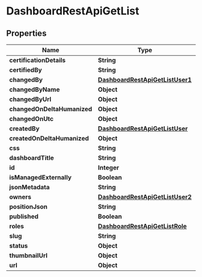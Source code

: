 # DashboardRestApiGetList

## Properties
Name | Type | Description | Notes
------------ | ------------- | ------------- | -------------
**certificationDetails** | **String** |  |  [optional]
**certifiedBy** | **String** |  |  [optional]
**changedBy** | [**DashboardRestApiGetListUser1**](DashboardRestApiGetListUser1.md) |  |  [optional]
**changedByName** | **Object** |  |  [optional]
**changedByUrl** | **Object** |  |  [optional]
**changedOnDeltaHumanized** | **Object** |  |  [optional]
**changedOnUtc** | **Object** |  |  [optional]
**createdBy** | [**DashboardRestApiGetListUser**](DashboardRestApiGetListUser.md) |  |  [optional]
**createdOnDeltaHumanized** | **Object** |  |  [optional]
**css** | **String** |  |  [optional]
**dashboardTitle** | **String** |  |  [optional]
**id** | **Integer** |  |  [optional]
**isManagedExternally** | **Boolean** |  |  [optional]
**jsonMetadata** | **String** |  |  [optional]
**owners** | [**DashboardRestApiGetListUser2**](DashboardRestApiGetListUser2.md) |  |  [optional]
**positionJson** | **String** |  |  [optional]
**published** | **Boolean** |  |  [optional]
**roles** | [**DashboardRestApiGetListRole**](DashboardRestApiGetListRole.md) |  |  [optional]
**slug** | **String** |  |  [optional]
**status** | **Object** |  |  [optional]
**thumbnailUrl** | **Object** |  |  [optional]
**url** | **Object** |  |  [optional]
